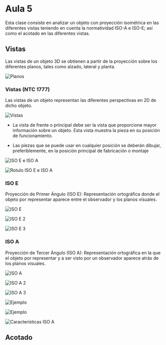 <h1>Aula 5</h1>

Esta clase consiste en analizar un objeto con proyección isométrica en las diferentes vistas teniendo en cuenta la normatividad ISO-A e ISO-E; así como el acotado en las diferentes vistas.

<h2>Vistas</h2>

Las vistas de un objeto 3D se obtienen a partir de la proyección sobre los diferentes planos, tales como alzado, lateral y planta.

![Planos](image.png)

<h3>Vistas (NTC 1777)</h3>

Las vistas de un objeto representan las diferentes perspectivas en 2D de dicho objeto.

![Vistas](image-1.png)

- La vista de frente o principal debe ser  la vista que proporcione mayor información  sobre un objeto. Esta vista muestra la pieza en su posición de funcionamiento.

- Las piezas que se puede usar en cualquier posición se deberán dibujar, preferiblemente, en la posición principal de fabricación o montaje

![ISO E e ISO A](image-4.png)

![Rotulo ISO E e ISO A](image-5.png)

<h3>ISO E</h3>

Proyección de Primer Ángulo (ISO E): Representación ortográfica donde el objeto por representar aparece entre el observador y  los planos visuales.

![ISO E](image-2.png)

![ISO E 2](image-6.png)

![ISO E 3](image-7.png)

<h3>ISO A</h3>

Proyección de Tercer Ángulo (ISO A): Representación ortográfica en la que el objeto por representar y a ser visto por un observador aparece atrás de los planos visuales.

![ISO A](image-3.png)

![ISO A 2](image-8.png)

![ISO A 3](image-9.png)

![Ejemplo](image-10.png)

![Ejemplo](image-11.png)

![Características ISO A](image-12.png)

<h2>Acotado</h2>